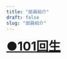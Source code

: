 ```yaml
---
title: "部員紹介"
draft: false
slug: "部員紹介"
---
```


<div onclick="obj=document.getElementById('open').style; obj.display=(obj.display=='none')?'block':'none';">
<a style="cursor:pointer;"><font size="6"><u><b>●101回生</b></u></font></a>
</div>
<div id="open" style="display:none;clear:both;">

<font size="5"><b><br>'30年度部長 H﨑<br></b></font>
<font size="3"><b>このホームページの共同制作者。C言語、iPhoneアプリ開発、電子工作、Arduino、人工知能、自作PC、それからギターにも手を出して、自分でも、もはや何がしたいのか分からなくなっている人。<br><br></b></font>

<font size="5"><b>'30年度副部長 S.H.<br><br></b></font>
<font size="5"><b>Y本<br></b></font>
<font size="4"><b><br></b></font>

</div>
